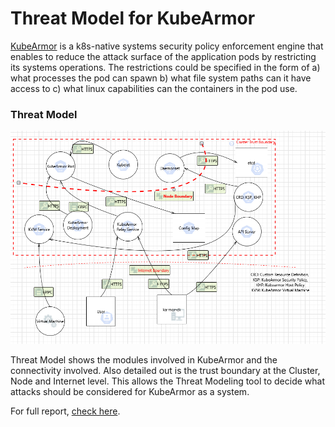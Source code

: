 # Threat Model for KubeArmor

[KubeArmor](https://github.com/kubearmor/kubearmor) is a k8s-native systems
security policy enforcement engine that enables to reduce the attack surface of
the application pods by restricting its systems operations. The restrictions
could be specified in the form of a) what processes the pod can spawn b) what
file system paths can it have access to c) what linux capabilities can the
containers in the pod use.

### Threat Model

<center><img src=./ka-threat-model.png></center>

Threat Model shows the modules involved in KubeArmor and the connectivity
involved. Also detailed out is the trust boundary at the Cluster, Node and
Internet level. This allows the Threat Modeling tool to decide what attacks
should be considered for KubeArmor as a system.

For full report, [check here](https://html-preview.github.io/?url=https://github.com/accuknox/k8sthreatmodeling/blob/main/models/kubearmor/KubeArmor%20Threat%20Model.htm).

